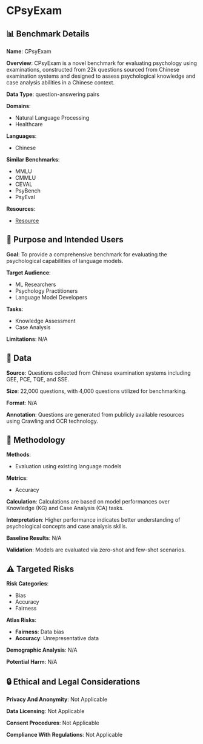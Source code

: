 # CPsyExam

## 📊 Benchmark Details

**Name**: CPsyExam

**Overview**: CPsyExam is a novel benchmark for evaluating psychology using examinations, constructed from 22k questions sourced from Chinese examination systems and designed to assess psychological knowledge and case analysis abilities in a Chinese context.

**Data Type**: question-answering pairs

**Domains**:
- Natural Language Processing
- Healthcare

**Languages**:
- Chinese

**Similar Benchmarks**:
- MMLU
- CMMLU
- CEVAL
- PsyBench
- PsyEval

**Resources**:
- [Resource](N/A)

## 🎯 Purpose and Intended Users

**Goal**: To provide a comprehensive benchmark for evaluating the psychological capabilities of language models.

**Target Audience**:
- ML Researchers
- Psychology Practitioners
- Language Model Developers

**Tasks**:
- Knowledge Assessment
- Case Analysis

**Limitations**: N/A

## 💾 Data

**Source**: Questions collected from Chinese examination systems including GEE, PCE, TQE, and SSE.

**Size**: 22,000 questions, with 4,000 questions utilized for benchmarking.

**Format**: N/A

**Annotation**: Questions are generated from publicly available resources using Crawling and OCR technology.

## 🔬 Methodology

**Methods**:
- Evaluation using existing language models

**Metrics**:
- Accuracy

**Calculation**: Calculations are based on model performances over Knowledge (KG) and Case Analysis (CA) tasks.

**Interpretation**: Higher performance indicates better understanding of psychological concepts and case analysis skills.

**Baseline Results**: N/A

**Validation**: Models are evaluated via zero-shot and few-shot scenarios.

## ⚠️ Targeted Risks

**Risk Categories**:
- Bias
- Accuracy
- Fairness

**Atlas Risks**:
- **Fairness**: Data bias
- **Accuracy**: Unrepresentative data

**Demographic Analysis**: N/A

**Potential Harm**: N/A

## 🔒 Ethical and Legal Considerations

**Privacy And Anonymity**: Not Applicable

**Data Licensing**: Not Applicable

**Consent Procedures**: Not Applicable

**Compliance With Regulations**: Not Applicable
